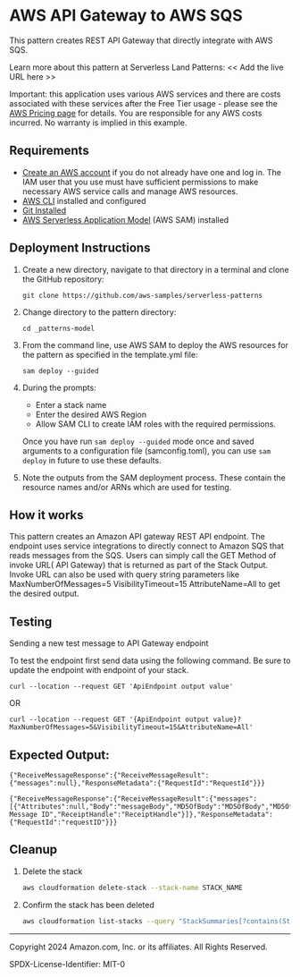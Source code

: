 # AWS API Gateway to AWS SQS

This pattern creates REST API Gateway that directly integrate with AWS SQS.

Learn more about this pattern at Serverless Land Patterns: << Add the live URL here >>

Important: this application uses various AWS services and there are costs associated with these services after the Free Tier usage - please see the [AWS Pricing page](https://aws.amazon.com/pricing/) for details. You are responsible for any AWS costs incurred. No warranty is implied in this example.

## Requirements

* [Create an AWS account](https://portal.aws.amazon.com/gp/aws/developer/registration/index.html) if you do not already have one and log in. The IAM user that you use must have sufficient permissions to make necessary AWS service calls and manage AWS resources.
* [AWS CLI](https://docs.aws.amazon.com/cli/latest/userguide/install-cliv2.html) installed and configured
* [Git Installed](https://git-scm.com/book/en/v2/Getting-Started-Installing-Git)
* [AWS Serverless Application Model](https://docs.aws.amazon.com/serverless-application-model/latest/developerguide/serverless-sam-cli-install.html) (AWS SAM) installed

## Deployment Instructions

1. Create a new directory, navigate to that directory in a terminal and clone the GitHub repository:
    ``` 
    git clone https://github.com/aws-samples/serverless-patterns
    ```
1. Change directory to the pattern directory:
    ```
    cd _patterns-model
    ```
1. From the command line, use AWS SAM to deploy the AWS resources for the pattern as specified in the template.yml file:
    ```
    sam deploy --guided
    ```
1. During the prompts:
    * Enter a stack name
    * Enter the desired AWS Region
    * Allow SAM CLI to create IAM roles with the required permissions.

    Once you have run `sam deploy --guided` mode once and saved arguments to a configuration file (samconfig.toml), you can use `sam deploy` in future to use these defaults.

1. Note the outputs from the SAM deployment process. These contain the resource names and/or ARNs which are used for testing.

## How it works

This pattern creates an Amazon API gateway REST API endpoint. The endpoint uses service integrations to directly connect to Amazon SQS that reads messages from the SQS.
Users can simply call the GET Method of invoke URL( API Gateway) that is returned as part of the Stack Output.
Invoke URL can also be used with query string parameters like MaxNumberOfMessages=5 VisibilityTimeout=15 AttributeName=All to get the desired output.

## Testing

Sending a new test message to API Gateway endpoint

To test the endpoint first send data using the following command. Be sure to update the endpoint with endpoint of your stack.
```
curl --location --request GET 'ApiEndpoint output value'
```
OR
```
curl --location --request GET '{ApiEndpoint output value}?MaxNumberOfMessages=5&VisibilityTimeout=15&AttributeName=All'
```

## Expected Output:

```
{"ReceiveMessageResponse":{"ReceiveMessageResult":{"messages":null},"ResponseMetadata":{"RequestId":"RequestId"}}}
```

```
{"ReceiveMessageResponse":{"ReceiveMessageResult":{"messages":[{"Attributes":null,"Body":"messageBody","MD5OfBody":"MD5OfBody","MD5OfMessageAttributes":null,"MessageAttributes":null,"MessageId":"Queue Message ID","ReceiptHandle":"ReceiptHandle"}]},"ResponseMetadata":{"RequestId":"requestID"}}}
```

## Cleanup
 
1. Delete the stack
    ```bash
    aws cloudformation delete-stack --stack-name STACK_NAME
    ```
1. Confirm the stack has been deleted
    ```bash
    aws cloudformation list-stacks --query "StackSummaries[?contains(StackName,'STACK_NAME')].StackStatus"
    ```
----
Copyright 2024 Amazon.com, Inc. or its affiliates. All Rights Reserved.

SPDX-License-Identifier: MIT-0
